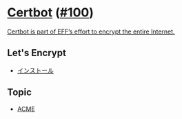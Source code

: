 # [Certbot](https://certbot.eff.org/) ([#100](https://github.com/hdknr/note/issues/100))

[Certbot is part of EFF’s effort to encrypt the entire Internet.](https://certbot.eff.org/docs/intro.html)

## Let's Encrypt

- [インストール](letsencrypt.md)

## Topic

- [ACME](acme.md)
